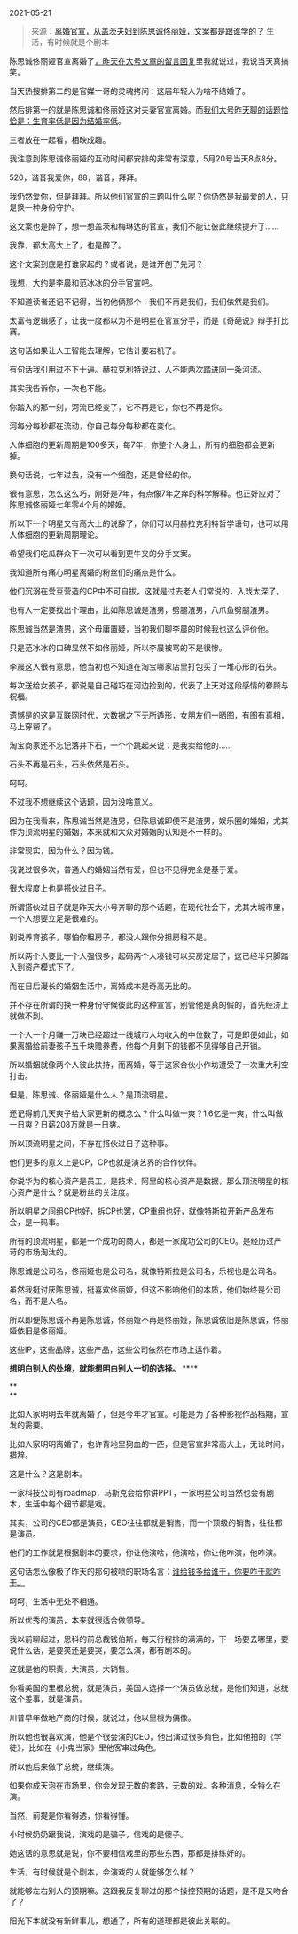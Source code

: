 2021-05-21

> 来源：[离婚官宣，从盖茨夫妇到陈思诚佟丽娅，文案都是跟谁学的？](http://mp.weixin.qq.com/s?__biz=MzU3NDc5Nzc0NQ==&mid=2247503347&idx=1&sn=a104b592c7ee55a25e50b69af2ac1feb&chksm=fd2e6f2dca59e63be258498af6ebfe0910e5a5225ef0e2164ea9556787ff6a2e3498803ccc09&scene=27#wechat_redirect)
> 生活，有时候就是个剧本

陈思诚佟丽娅官宣离婚了[，昨天在大号文章的留言回复](https://mp.weixin.qq.com/s?__biz=MzU0MjYwNDU2Mw==&mid=2247498904&idx=1&sn=645bf4034e4d150eee4f38d9ed9c65ca&chksm=fb1a90e4cc6d19f28f3b3ad63e0d5a2c763aff7c45d6c4a6d4d89b4917c3c0d9d92e93c8be10&token=699748830&lang=zh_CN&scene=21#wechat_redirect)里我就说过，我说当天真搞笑。

  

当天热搜排第二的是官媒一哥的灵魂拷问：这届年轻人为啥不结婚了。  

  

然后排第一的就是陈思诚和佟丽娅这对夫妻官宣离婚。而[我们大号昨天聊的话题恰恰是：生育率低是因为结婚率低](https://mp.weixin.qq.com/s?__biz=MzU0MjYwNDU2Mw==&mid=2247498904&idx=1&sn=645bf4034e4d150eee4f38d9ed9c65ca&chksm=fb1a90e4cc6d19f28f3b3ad63e0d5a2c763aff7c45d6c4a6d4d89b4917c3c0d9d92e93c8be10&token=699748830&lang=zh_CN&scene=21#wechat_redirect)。

  

三者放在一起看，相映成趣。  

  

我注意到陈思诚佟丽娅的互动时间都安排的非常有深意，5月20号当天8点8分。  

  

520，谐音我爱你，88，谐音，拜拜。

  

我仍然爱你，但是拜拜。所以他们官宣的主题叫什么呢？你仍然是我最爱的人，只是换一种身份守护。  

  

这文案也是醉了，想一想盖茨和梅琳达的官宣，我们不能让彼此继续提升了......

  

我靠，都太高大上了，也是醉了。

  

这个文案到底是打谁家起的？或者说，是谁开创了先河？  

  

我想，大约是李晨和范冰冰的分手官宣吧。

  

不知道读者还记不记得，当初他俩那个：我们不再是我们，我们依然是我们。  

  

太富有逻辑感了，让我一度都以为不是明星在官宣分手，而是《奇葩说》辩手打比赛。  

  

这句话如果让人工智能去理解，它估计要宕机了。

  

有句话我引用过不下十遍。赫拉克利特说过，人不能两次踏进同一条河流。

  

其实我告诉你，一次也不能。

  

你踏入的那一刻，河流已经变了，它不再是它，你也不再是你。  

  

河每分每秒都在流动，你自己每分每秒都在变化。

  

人体细胞的更新周期是100多天，每7年，你整个人身上，所有的细胞都会更新掉。

  

换句话说，七年过去，没有一个细胞，还是曾经的你。

  

很有意思，怎么这么巧，刚好是7年，有点像7年之痒的科学解释。也正好应对了陈思诚佟丽娅七年零4个月的婚姻。  

  

所以下一个明星又有高大上的说辞了，你们可以用赫拉克利特哲学语句，也可以用人体细胞的更新周期理论。

  

希望我们吃瓜群众下一次可以看到更牛叉的分手文案。

  

我知道所有痛心明星离婚的粉丝们的痛点是什么。

  

他们沉溺在爱豆营造的CP中不可自拔，这就是过去老人们常说的，入戏太深了。

  

也有人一定要找出个理由，比如陈思诚是渣男，劈腿渣男，八爪鱼劈腿渣男。  

  

陈思诚当然是渣男，这个毋庸置疑，当初我们聊李晨的时候我也这么评价他。

  

只是范冰冰的口碑显然不如佟丽娅，所以李晨被骂的不是很惨。  

  

李晨这人很有意思，他当初也不知道在淘宝哪家店里打包买了一堆心形的石头。  

  

每次送给女孩子，都说是自己碰巧在河边捡到的，代表了上天对这段感情的眷顾与祝福。

  

遗憾是的这是互联网时代，大数据之下无所遁形，女朋友们一晒图，有图有真相，马上穿帮了。

  

淘宝商家还不忘记落井下石，一个个跳起来说：是我卖给他的......

  

石头不再是石头，石头依然是石头。

  

呵呵。

  

不过我不想继续这个话题，因为没啥意义。

  

因为在我看来，陈思诚当然是渣男，但陈思诚即便不是渣男，娱乐圈的婚姻，尤其作为顶流明星的婚姻，本来就和大众对婚姻的认知是不一样的。  

  

非常现实，因为什么？因为钱。

  

我说过很多次，普通人的婚姻当然有爱，但也不见得完全是基于爱。  

  

很大程度上也是搭伙过日子。

  

所谓搭伙过日子就是昨天大小号齐聊的那个话题，在现代社会下，尤其大城市里，一个人想要立足是很难的。

  

别说养育孩子，哪怕你租房子，都没人跟你分担房租不是。

  

所以两个人要比一个人强很多，起码两个人凑钱可以买房定居了，这已经半只脚踏入到资产模式下了。

  

而在日后漫长的婚姻生活中，离婚成本是奇高无比的。  

  

并不存在所谓的换一种身份守候彼此的这种宣言，别管他是真的假的，首先经济上就做不到。  

  

一个人一个月赚一万块已经超过一线城市人均收入的中位数了，可是即便如此，如果离婚给前妻孩子五千块赡养费，他每个月剩下的钱都不见得够自己开销。  

  

所以婚姻就像两个人彼此扶持，而离婚，等于这家合伙小作坊遭受了一次重大利空打击。

  

但是，陈思诚、佟丽娅是什么人？是顶流明星。  

  

还记得前几天爽子给大家更新的概念么？什么叫做一爽？1.6亿是一爽，什么叫做一日爽？日薪208万就是一日爽。

  

所以顶流明星之间，不存在搭伙过日子这种事。  

  

他们更多的意义上是CP，CP也就是演艺界的合作伙伴。

  

你说华为的核心资产是员工，是技术，阿里的核心资产是数据，那么顶流明星的核心资产是什么？就是粉丝的关注度。  

  

所以明星之间组CP也好，拆CP也罢，CP重组也好，就像特斯拉开新产品发布会，是一码事。  

  

所有的顶流明星，都是一个成功的商人，都是一家成功公司的CEO。是经历过严苛的市场淘汰的。  

  

陈思诚是公司名，佟丽娅也是公司名，就像特斯拉是公司名，乐视也是公司名。  

  

虽然我挺讨厌陈思诚，挺喜欢佟丽娅，但这不影响他们的本质，他们始终是公司名，而不是人名。  

  

所以即便陈思诚不再是陈思诚，佟丽娅不再是佟丽娅，陈思诚依旧是陈思诚，佟丽娅依旧是佟丽娅。

  

这些IP，这些品牌，这些产品，这些公司依然在市场上运作着。

  

 **想明白别人的处境，就能想明白别人一切的选择。** ****

 **  
**

比如人家明明去年就离婚了，但是今年才官宣。可能是为了各种影视作品档期，宣发的需要。  

  

比如人家明明离婚了，也许背地里狗血的一匹，但是官宣非常高大上，无论时间，措辞。  

  

这是什么？这是剧本。

  

一家科技公司有roadmap，马斯克会给你讲PPT，一家明星公司当然也会有剧本，生活中每个细节都是戏。  

  

其实，公司的CEO都是演员，CEO往往都就是销售，而一个顶级的销售，往往都是演员。  

  

他们的工作就是根据剧本的要求，你让他演啥，他演啥，你让他咋演，他咋演。

  

这句话怎么像极了昨天的那句被喷的职场名言：[谁给钱多给谁干，你要咋干就咋干。](http://mp.weixin.qq.com/s?__biz=MzU3NDc5Nzc0NQ==&mid=2247503327&idx=1&sn=04c0967ed1d1f2239987d34023f0e0a3&chksm=fd2e6f01ca59e6171412f0b2cb69db7ad63e55b4d667b8c07c062fad134f162c056c0f2d1ced&scene=21#wechat_redirect)

  

呵呵，生活中无处不相通。

  

所以优秀的演员，本来就很适合做领导。

  

我以前聊起过，思科的前总裁钱伯斯，每天行程排的满满的，下一场要去哪里，要说什么话，是要笑还是要哭，要怎么演，都有剧本的。  

  

这就是他的职责，大演员，大销售。

  

你看美国的里根总统，就是演员，美国人选择一个演员做总统，是他们知道，总统这个差事，就是演员。

  

川普早年做地产商的时候，就说过，他以里根为偶像。  

  

所以他也很喜欢演，他是个很会演的CEO，他出演过很多角色，比如他拍的《学徒》，比如在《小鬼当家》里他客串过角色。

  

所以他后来做了总统，继续演。

  

如果你成天泡在市场里，你会发现无数的套路，无数的戏。各种消息，全特么在演。

  

当然，前提是你看得透，你看得懂。  

  

小时候奶奶跟我说，演戏的是骗子，信戏的是傻子。  

  

她这话的意思就是说，你不要相信戏里的那些东西，那都是排练好的。

  

生活，有时候就是个剧本，会演戏的人就能够怎么样？

  

就能够左右别人的预期嘛。这跟我反复聊过的那个操控预期的话题，是不是又吻合了？

  

阳光下本就没有新鲜事儿，想通了，所有的道理都是彼此关联的。

